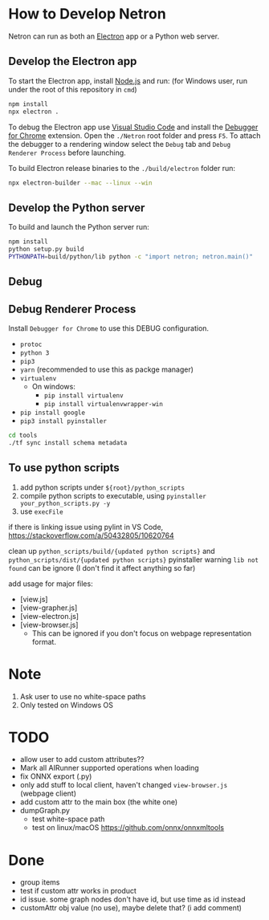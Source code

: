 # How to Develop Netron

Netron can run as both an [Electron](https://electronjs.org) app or a Python web server.

## Develop the Electron app

To start the Electron app, install [Node.js](https://nodejs.org) and run:  (for Windows user, run under the root of this repository in `cmd`)

```bash
npm install
npx electron .
```

To debug the Electron app use [Visual Studio Code](https://code.visualstudio.com) and install the [Debugger for Chrome](https://marketplace.visualstudio.com/items?itemName=msjsdiag.debugger-for-chrome) extension. Open the `./Netron` root folder and press `F5`. To attach the debugger to a rendering window select the `Debug` tab and `Debug Renderer Process` before launching.

To build Electron release binaries to the `./build/electron` folder run:

```bash
npx electron-builder --mac --linux --win
```

## Develop the Python server

To build and launch the Python server run:

```bash
npm install
python setup.py build
PYTHONPATH=build/python/lib python -c "import netron; netron.main()"
```

## Debug

## Debug Renderer Process
Install `Debugger for Chrome` to use this DEBUG configuration.

- `protoc`
- `python 3`
- `pip3`
- `yarn` (recommended to use this as packge manager)
- `virtualenv`
    - On windows:
        - `pip install virtualenv`
        - `pip install virtualenvwrapper-win`
- `pip install google`
- `pip3 install pyinstaller`

```bash
cd tools
./tf sync install schema metadata
```


## To use python scripts
1. add python scripts under `${root}/python_scripts`
2. compile python scripts to executable, using `pyinstaller your_python_scripts.py -y`
3. use `execFile`

if there is linking issue using pylint in VS Code,
https://stackoverflow.com/a/50432805/10620764

clean up `python_scripts/build/{updated python scripts}` and `python_scripts/dist/{updated python scripts}`
pyinstaller warning `lib not found` can be ignore (I don't find it affect anything so far)

add usage for major files:

- [view.js]
- [view-grapher.js]
- [view-electron.js]
- [view-browser.js]
    - This can be ignored if you don't focus on webpage representation format.

# Note
1. Ask user to use no white-space paths
3. Only tested on Windows OS

# TODO
- allow user to add custom attributes??
- Mark all AIRunner supported operations when loading
- fix ONNX export (.py)
- only add stuff to local client, haven't changed `view-browser.js` (webpage client) 
- add custom attr to the main box (the white one)
- dumpGraph.py
    - test white-space path
    - test on linux/macOS
https://github.com/onnx/onnxmltools

# Done
- group items
- test if custom attr works in product
- id issue. some graph nodes don't have id, but use time as id instead
- customAttr obj value (no use), maybe delete that? (i add comment)